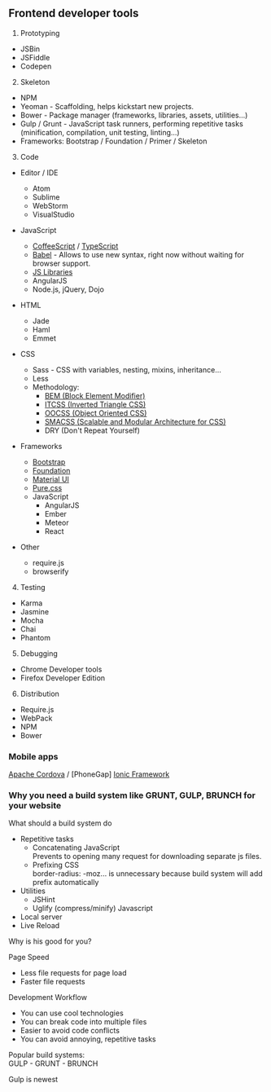 ## Frontend developer tools

1. Prototyping  
  - JSBin
  - JSFiddle
  - Codepen

2. Skeleton  
  - NPM
  - Yeoman - Scaffolding, helps kickstart new projects.
  - Bower - Package manager (frameworks, libraries, assets, utilities...)
  - Gulp / Grunt - JavaScript task runners, performing repetitive tasks (minification, compilation, unit testing, linting...)
  - Frameworks: Bootstrap / Foundation / Primer / Skeleton  

3. Code  
  - Editor / IDE
    - Atom
    - Sublime
    - WebStorm
    - VisualStudio

  - JavaScript
    - [CoffeeScript](http://coffeescript.org/) / [TypeScript](http://www.typescriptlang.org/)
    - [Babel](https://babeljs.io/) - Allows to use new syntax, right now without
    waiting for  browser support.
    - [JS Libraries](https://en.wikipedia.org/wiki/List_of_JavaScript_libraries)
    - AngularJS
    - Node.js, jQuery, Dojo

  - HTML
    - Jade
    - Haml
    - Emmet

  - CSS
    - Sass - CSS with variables, nesting, mixins, inheritance...
    - Less
    - Methodology:
      - [BEM (Block Element Modifier)](https://css-tricks.com/bem-101/)
      - [ITCSS (Inverted Triangle CSS)](http://www.creativebloq.com/web-design/manage-large-scale-web-projects-new-css-architecture-itcss-41514731)
      - [OOCSS (Object Oriented CSS)](https://www.smashingmagazine.com/2011/12/an-introduction-to-object-oriented-css-oocss/)
      - [SMACSS (Scalable and Modular Architecture for CSS)](https://smacss.com/)
      - DRY (Don't Repeat Yourself)

  - Frameworks
    - [Bootstrap](http://getbootstrap.com/)
    - [Foundation](http://foundation.zurb.com/)
    - [Material UI](https://github.com/callemall/material-ui)
    - [Pure.css](http://purecss.io/)
    - JavaScript
      - AngularJS
      - Ember
      - Meteor
      - React

  - Other
    - require.js
    - browserify

4. Testing  
  - Karma
  - Jasmine
  - Mocha
  - Chai
  - Phantom

5. Debugging  
  - Chrome Developer tools
  - Firefox Developer Edition

6. Distribution  
  - Require.js
  - WebPack
  - NPM
  - Bower


### Mobile apps
[Apache Cordova](https://cordova.apache.org/) / [PhoneGap]
[Ionic Framework](http://ionicframework.com/)

### Why you need a build system like GRUNT, GULP, BRUNCH for your website

What should a build system do
- Repetitive tasks
    - Concatenating JavaScript  
     Prevents to opening many request for downloading separate js files.
    - Prefixing CSS  
     border-radius: -moz... is unnecessary because build system will add prefix automatically
- Utilities
    - JSHint
    - Uglify (compress/minify) Javascript
- Local server
- Live Reload

Why is his good for you?

Page Speed
- Less file requests for page load
- Faster file requests

Development Workflow
- You can use cool technologies
- You can break code into multiple files
- Easier to avoid code conflicts
- You can avoid annoying, repetitive tasks

Popular build systems:  
GULP - GRUNT - BRUNCH

Gulp is newest
